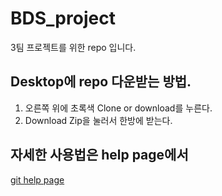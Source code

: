 # BDS_project
3팀 프로젝트를 위한 repo 입니다.

## Desktop에 repo 다운받는 방법.
1. 오른쪽 위에 초록색 Clone or download를 누른다.
2. Download Zip을 눌러서 한방에 받는다.

## 자세한 사용법은 help page에서
[git help page](https://help.github.com/)
